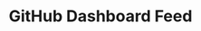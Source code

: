 ---
title: "GitHub Dashboard Feed"
description: "GitHub Dashboard Feed in your Terminal!"
link: "https://github.com/VishnuSanal/GitHubDashboardFeed"
tags: ["cli", "rust"]
---